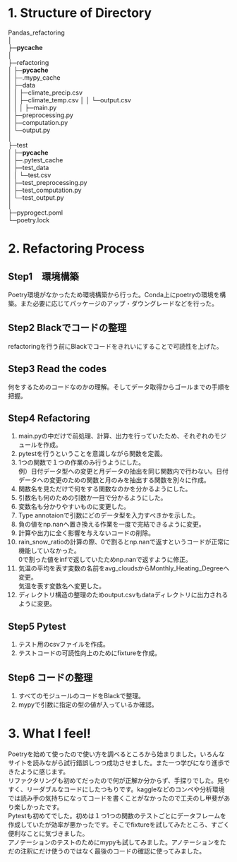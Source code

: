# 1. Structure of Directory
Pandas_refactoring    
│    
├─__pycache__    
│    
├─refactoring    
│  ├─__pycache__    
│  ├─.mypy_cache    
│  ├─data    
│  │  ├─climate_precip.csv    
│  │  ├─climate_temp.csv
│  │  └─output.csv    
│  │
│  ├─main.py    
│  ├─preprocessing.py    
│  ├─computation.py    
│  └─output.py    
│    
├─test    
│  ├─__pycache__    
│  ├─.pytest_cache    
│  ├─test_data    
│  │  └─test.csv    
│  ├─test_preprocessing.py    
│  ├─test_computation.py    
│  └─test_output.py    
│    
├─pyprogect.poml     
└─poetry.lock    


# 2. Refactoring Process
## Step1　環境構築
Poetry環境がなかったため環境構築から行った。Conda上にpoetryの環境を構築。また必要に応じてパッケージのアップ・ダウングレードなどを行った。
## Step2 Blackでコードの整理
refactoringを行う前にBlackでコードをきれいにすることで可読性を上げた。
## Step3 Read the codes
何をするためのコードなのかの理解。そしてデータ取得からゴールまでの手順を把握。
## Step4 Refactoring
1. main.pyの中だけで前処理、計算、出力を行っていたため、それぞれのモジュールを作成。
2. pytestを行うということを意識しながら関数を定義。
3. 1つの関数で１つの作業のみ行うようにした。    
例）日付データ型への変更と月データの抽出を同じ関数内で行わない。日付データへの変更のための関数と月のみを抽出する関数を別々に作成。
4. 関数名を見ただけで何をする関数なのかを分かるようにした。
5. 引数名も何のための引数か一目で分かるようにした。
6. 変数名も分かりやすいものに変更した。
7. Type annotaionで引数にどのデータ型を入力すべきかを示した。
8. 負の値をnp.nanへ置き換える作業を一度で完結できるように変更。
9. 計算や出力に全く影響を与えないコードの削除。
10. rain_snow_ratioの計算の際、0で割るとnp.nanで返すというコードが正常に機能していなかった。    
0で割った値をinfで返していたためnp.nanで返すように修正。
11. 気温の平均を表す変数の名前をavg_cloudsからMonthly_Heating_Degreeへ変更。    
気温を表す変数名へ変更した。    
13. ディレクトリ構造の整理のためoutput.csvもdataディレクトリに出力されるように変更。
## Step5 Pytest
1. テスト用のcsvファイルを作成。
2. テストコードの可読性向上のためにfixtureを作成。
## Step6 コードの整理
1. すべてのモジュールのコードをBlackで整理。
2. mypyで引数に指定の型の値が入っているか確認。


# 3. What I feel!
Poetryを始めて使ったので使い方を調べるところから始まりました。いろんなサイトを読みながら試行錯誤しつつ成功させました。また一つ学びになり進歩できたように感じます。    
リファクタリングも初めてだったので何が正解か分からず、手探りでした。見やすく、リーダブルなコードにしたつもりです。kaggleなどのコンペや分析環境では読み手の気持ちになってコードを書くことがなかったので工夫のし甲斐があり楽しかったです。    
Pytestも初めてでした。初めは１つ1つの関数のテストごとにデータフレームを作成していたが効率が悪かったです。そこでfixtureを試してみたところ、すごく便利なことに気づきました。    
アノテーションのテストのためにmypyも試してみました。アノテーションをただの注釈にだけ使うのではなく最後のコードの確認に使ってみました。    
